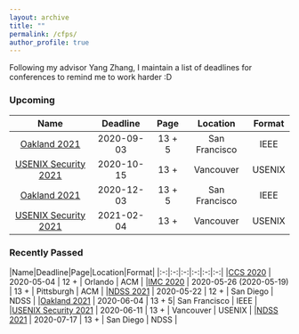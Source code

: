 ```yaml
---
layout: archive
title: ""
permalink: /cfps/
author_profile: true
---
```



 
Following my advisor Yang Zhang, I maintain a list of deadlines for conferences to remind me to work harder :D


### Upcoming

|Name|Deadline|Page|Location|Format|
|:-:|:-:|:-:|:-:|:-:|
|[Oakland 2021](https://www.ieee-security.org/TC/SP2021/)                   | 2020-09-03                | 13 + 5| San Francisco | IEEE   |
|[USENIX Security 2021](https://www.usenix.org/conference/usenixsecurity21) | 2020-10-15                | 13 +  | Vancouver     | USENIX |
|[Oakland 2021](https://www.ieee-security.org/TC/SP2021/)                   | 2020-12-03                | 13 + 5| San Francisco | IEEE   |
|[USENIX Security 2021](https://www.usenix.org/conference/usenixsecurity21) | 2021-02-04                | 13 +  | Vancouver     | USENIX |

### Recently Passed

|Name|Deadline|Page|Location|Format|
|:-:|:-:|:-:|:-:|:-:|:-:|
|[CCS 2020](https://www.sigsac.org/ccs/CCS2020) | 2020-05-04 | 12 + | Orlando | ACM |
|[IMC 2020](https://conferences.sigcomm.org/imc/2020/)                      | 2020-05-26 (2020-05-19)   | 13 +	| Pittsburgh    | ACM    |
|[NDSS 2021](https://www.ndss-symposium.org/ndss-2021/)                     | 2020-05-22                | 12 +  | San Diego     | NDSS   |
|[Oakland 2021](https://www.ieee-security.org/TC/SP2021/)                   | 2020-06-04                | 13 + 5| San Francisco | IEEE   |
|[USENIX Security 2021](https://www.usenix.org/conference/usenixsecurity21) | 2020-06-11                | 13 +	| Vancouver     | USENIX |
|[NDSS 2021](https://www.ndss-symposium.org/ndss-2021/)                     | 2020-07-17                | 13 +  | San Diego     | NDSS   |